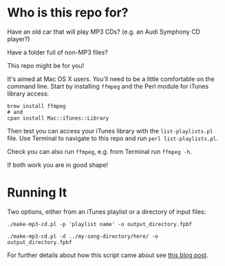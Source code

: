 # Who is this repo for?

Have an old car that will play MP3 CDs? (e.g. an Audi Symphony CD player?)

Have a folder full of non-MP3 files?

This repo might be for you!

It's aimed at Mac OS X users. You'll need to be a little comfortable on the
command line. Start by installing `ffmpeg` and the Perl module for iTunes
library access:

```
brew install ffmpeg
# and
cpan install Mac::iTunes::Library
```

Then test you can access your iTunes library with the `list-playlists.pl` file.
Use Terminal to navigate to this repo and run `perl list-playlists.pl`.

Check you can also run `ffmpeg`, e.g. from Terminal run `ffmpeg -h`.

If both work you are in good shape!

# Running It

Two options, either from an iTunes playlist or a directory of input files:

```
./make-mp3-cd.pl -p 'playlist name' -o output_directory.fpbf
```


```
./make-mp3-cd.pl -d ../my-song-directory/here/ -o output_directory.fpbf
```

For further details about how this script came about see
<a href="https://falkus.co/2020/07/itunes-playlist-to-mp3-cd">this blog
post</a>.
